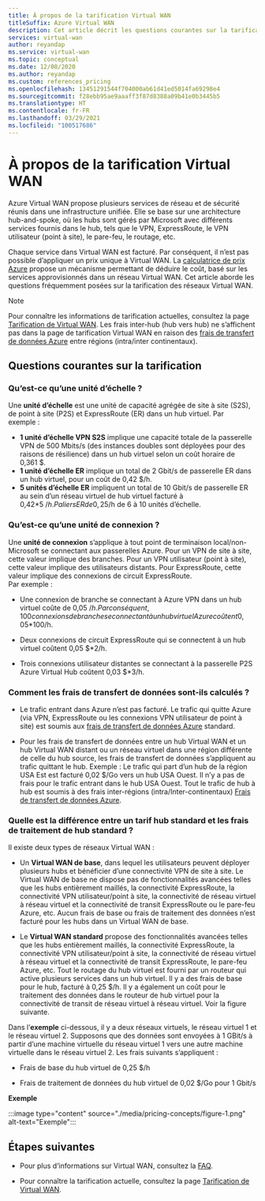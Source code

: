 ```yaml
---
title: À propos de la tarification Virtual WAN
titleSuffix: Azure Virtual WAN
description: Cet article décrit les questions courantes sur la tarification de Virtual WAN
services: virtual-wan
author: reyandap
ms.service: virtual-wan
ms.topic: conceptual
ms.date: 12/08/2020
ms.author: reyandap
ms.custom: references_pricing
ms.openlocfilehash: 13451291544f704000ab61d41ed5014fa69298e4
ms.sourcegitcommit: f28ebb95ae9aaaff3f87d8388a09b41e0b3445b5
ms.translationtype: HT
ms.contentlocale: fr-FR
ms.lasthandoff: 03/29/2021
ms.locfileid: "100517686"
---
```

# <a name="about-virtual-wan-pricing"></a>À propos de la tarification Virtual WAN

Azure Virtual WAN propose plusieurs services de réseau et de sécurité réunis dans une infrastructure unifiée. Elle se base sur une architecture hub-and-spoke, où les hubs sont gérés par Microsoft avec différents services fournis dans le hub, tels que le VPN, ExpressRoute, le VPN utilisateur (point à site), le pare-feu, le routage, etc.

Chaque service dans Virtual WAN est facturé. Par conséquent, il n’est pas possible d’appliquer un prix unique à Virtual WAN. La [calculatrice de prix Azure](https://azure.microsoft.com/pricing/calculator/) propose un mécanisme permettant de déduire le coût, basé sur les services approvisionnés dans un réseau Virtual WAN. Cet article aborde les questions fréquemment posées sur la tarification des réseaux Virtual WAN.

>[!NOTE]
>Pour connaître les informations de tarification actuelles, consultez la page [Tarification de Virtual WAN](https://azure.microsoft.com/pricing/details/virtual-wan/). Les frais inter-hub (hub vers hub) ne s’affichent pas dans la page de tarification Virtual WAN en raison des [frais de transfert de données Azure](https://azure.microsoft.com/pricing/details/bandwidth/) entre régions (intra/inter continentaux).

## <a name="common-pricing-questions"></a><a name="questions"></a>Questions courantes sur la tarification

### <a name="what-is-a-scale-unit"></a><a name="scale-unit"></a>Qu’est-ce qu’une unité d’échelle ?

Une **unité d’échelle** est une unité de capacité agrégée de site à site (S2S), de point à site (P2S) et ExpressRoute (ER) dans un hub virtuel. Par exemple :

* **1 unité d’échelle VPN S2S** implique une capacité totale de la passerelle VPN de 500 Mbits/s (des instances doubles sont déployées pour des raisons de résilience) dans un hub virtuel selon un coût horaire de 0,361 $.
* **1 unité d’échelle ER** implique un total de 2 Gbit/s de passerelle ER dans un hub virtuel, pour un coût de 0,42 $/h.
* **5 unités d’échelle ER** impliquent un total de 10 Gbit/s de passerelle ER au sein d’un réseau virtuel de hub virtuel facturé à 0,42*5 $/h. Paliers ER de 0,25 $/h de 6 à 10 unités d’échelle.

### <a name="what-is-a-connection-unit"></a><a name="connection-unit">Qu’est-ce qu’une unité de connexion ?</a>

Une **unité de connexion** s’applique à tout point de terminaison local/non-Microsoft se connectant aux passerelles Azure. Pour un VPN de site à site, cette valeur implique des branches. Pour un VPN utilisateur (point à site), cette valeur implique des utilisateurs distants. Pour ExpressRoute, cette valeur implique des connexions de circuit ExpressRoute.<br>Par exemple :

* Une connexion de branche se connectant à Azure VPN dans un hub virtuel coûte de 0,05 $/h. Par conséquent, 100 connexions de branche se connectant à un hub virtuel Azure coûtent 0,05 $*100/h.

* Deux connexions de circuit ExpressRoute qui se connectent à un hub virtuel coûtent 0,05 $*2/h.

* Trois connexions utilisateur distantes se connectant à la passerelle P2S Azure Virtual Hub coûtent 0,03 $*3/h.

### <a name="how-are-data-transfer-charges-calculated"></a><a name="data-transfer"></a>Comment les frais de transfert de données sont-ils calculés ?

* Le trafic entrant dans Azure n’est pas facturé. Le trafic qui quitte Azure (via VPN, ExpressRoute ou les connexions VPN utilisateur de point à site) est soumis aux [frais de transfert de données Azure](https://azure.microsoft.com/pricing/details/bandwidth/) standard.

* Pour les frais de transfert de données entre un hub Virtual WAN et un hub Virtual WAN distant ou un réseau virtuel dans une région différente de celle du hub source, les frais de transfert de données s’appliquent au trafic quittant le hub. Exemple : Le trafic qui part d’un hub de la région USA Est est facturé 0,02 $/Go vers un hub USA Ouest. Il n’y a pas de frais pour le trafic entrant dans le hub USA Ouest. Tout le trafic de hub à hub est soumis à des frais inter-régions (intra/Inter-continentaux) [Frais de transfert de données Azure](https://azure.microsoft.com/pricing/details/bandwidth/). 

### <a name="what-is-the-difference-between-a-standard-hub-fee-and-a-standard-hub-processing-fee"></a><a name="fee"></a>Quelle est la différence entre un tarif hub standard et les frais de traitement de hub standard ?

Il existe deux types de réseaux Virtual WAN :

* Un **Virtual WAN de base**, dans lequel les utilisateurs peuvent déployer plusieurs hubs et bénéficier d’une connectivité VPN de site à site. Le Virtual WAN de base ne dispose pas de fonctionnalités avancées telles que les hubs entièrement maillés, la connectivité ExpressRoute, la connectivité VPN utilisateur/point à site, la connectivité de réseau virtuel à réseau virtuel et la connectivité de transit ExpressRoute ou le pare-feu Azure, etc. Aucun frais de base ou frais de traitement des données n’est facturé pour les hubs dans un Virtual WAN de base.

* Le **Virtual WAN standard** propose des fonctionnalités avancées telles que les hubs entièrement maillés, la connectivité ExpressRoute, la connectivité VPN utilisateur/point à site, la connectivité de réseau virtuel à réseau virtuel et la connectivité de transit ExpressRoute, le pare-feu Azure, etc. Tout le routage du hub virtuel est fourni par un routeur qui active plusieurs services dans un hub virtuel. Il y a des frais de base pour le hub, facturé à 0,25 $/h. Il y a également un coût pour le traitement des données dans le routeur de hub virtuel pour la connectivité de transit de réseau virtuel à réseau virtuel. Voir la figure suivante.

 Dans l’**exemple** ci-dessous, il y a deux réseaux virtuels, le réseau virtuel 1 et le réseau virtuel 2. Supposons que des données sont envoyées à 1 GBit/s à partir d’une machine virtuelle du réseau virtuel 1 vers une autre machine virtuelle dans le réseau virtuel 2. Les frais suivants s’appliquent :

* Frais de base du hub virtuel de 0,25 $/h

* Frais de traitement de données du hub virtuel de 0,02 $/Go pour 1 Gbit/s

**Exemple**

   :::image type="content" source="./media/pricing-concepts/figure-1.png" alt-text="Exemple":::

## <a name="next-steps"></a>Étapes suivantes

* Pour plus d’informations sur Virtual WAN, consultez la [FAQ](virtual-wan-faq.md).

* Pour connaître la tarification actuelle, consultez la page [Tarification de Virtual WAN](https://azure.microsoft.com/pricing/details/virtual-wan/).
